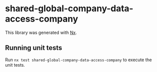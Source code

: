 # shared-global-company-data-access-company

This library was generated with [Nx](https://nx.dev).

## Running unit tests

Run `nx test shared-global-company-data-access-company` to execute the unit tests.
